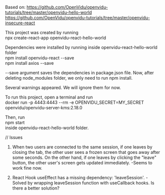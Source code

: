 Based on:
https://github.com/OpenVidu/openvidu-tutorials/tree/master/openvidu-hello-world  
https://github.com/OpenVidu/openvidu-tutorials/tree/master/openvidu-insecure-react

This project was created by running  
npx create-react-app openvidu-react-hello-world

Dependencies were installed by running inside openvidu-react-hello-world folder  
npm install openvidu-react --save  
npm install axios --save

--save argument saves the dependencies in package.json file. Now, after deleting node_modules folder, we only need to run npm install.

Several warnings appeared. We will ignore them for now.

To run this project, open a terminal and run  
docker run -p 4443:4443 --rm -e OPENVIDU_SECRET=MY_SECRET openvidu/openvidu-server-kms:2.18.0

Then, run  
npm start  
inside openvidu-react-hello-world folder.

// Issues
1) When two users are connected to the same session, if one leaves by closing the tab,
the other user sees a frozen screen that goes away after some seconds. On the other
hand, if one leaves by clicking the "leave" button, the other user's screen gets
updated immediately.
-Seems to work fine now.

2) React Hook useEffect has a missing dependency: 'leaveSession'.
-Solved by wrapping leaveSession function with useCallback hooks.
Is there a better solution?